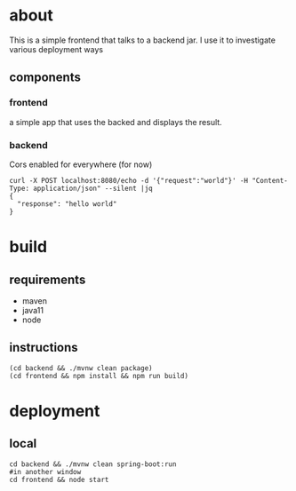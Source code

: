 # about
This is a simple frontend that talks to a backend jar.
I use it to investigate various deployment ways
## components
### frontend
a simple app that uses the backed and displays the result.
### backend
Cors enabled for everywhere (for now)
```
curl -X POST localhost:8080/echo -d '{"request":"world"}' -H "Content-Type: application/json" --silent |jq
{
  "response": "hello world"
}
```


# build
## requirements

- maven
- java11
- node

## instructions

```
(cd backend && ./mvnw clean package)
(cd frontend && npm install && npm run build)
```

# deployment

## local

```
cd backend && ./mvnw clean spring-boot:run
#in another window
cd frontend && node start
```
